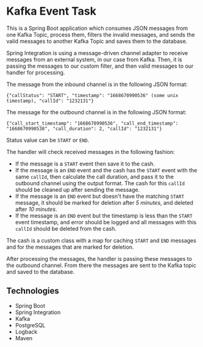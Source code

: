 # Kafka Event Task

This is a Spring Boot application which consumes JSON messages from one Kafka Topic, process them, filters the invalid messages, and sends the valid messages to another Kafka Topic and saves them to the database.

Spring Integration is using a message-driven channel adapter to receive messages from an external system, in our case from Kafka. Then, it is passing the messages to our custom filter, and then valid messages to our handler for processing.

The message from the inbound channel is in the following JSON format:

	{"callStatus": "START", "timestamp": "1668670990536" (some unix timestamp), "callId": "1232131"}

The message for the outbound channel is in the following JSON format:

	{"call_start_timestamp": "1668670990536", "call_end_timestamp": "1668670990538", "call_duration": 2, "callId": "1232131"}

Status value can be `START` or `END`.

The handler will check received messages in the following fashion:

- If the message is a `START` event then save it to the cash.
- If the message is an `END` event and the cash has the `START` event with the same `callId`, then calculate the call duration, and pass it to the outbound channel using the output format. The cash for this `callId` should be cleaned up after sending the message.
- If the message is an `END` event but doesn't have the matching `START` message, it should be marked for deletion after *5 minutes*, and deleted after *10 minutes*.
- If the message is an `END` event but the timestamp is less than the `START` event timestamp, and error should be logged and all messages with this `callId` should be deleted from the cash.

The cash is a custom class with a map for caching `START` and `END` messages and for the messages that are marked for deletion.

After processing the messages, the handler is passing these messages to the outbound channel. From there the messages are sent to the Kafka topic and saved to the database.


## Technologies

- Spring Boot
- Spring Integration
- Kafka
- PostgreSQL
- Logback
- Maven